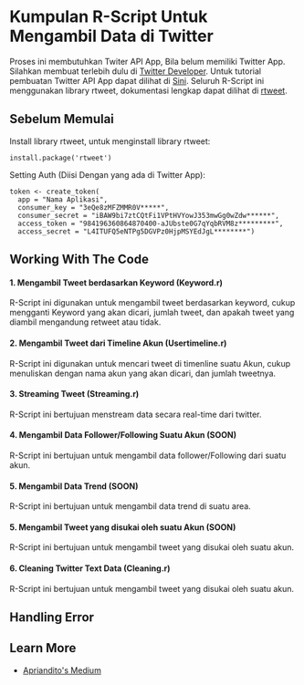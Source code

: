 # Kumpulan R-Script Untuk Mengambil Data di Twitter

Proses ini membutuhkan Twiter API App, Bila belum memiliki Twitter App. Silahkan membuat terlebih dulu di [Twitter Developer](https://developer.twitter.com/en/apps). 
Untuk tutorial pembuatan Twitter API App dapat dilihat di [Sini](https://docs.inboundnow.com/guide/create-twitter-application/). 
Seluruh R-Script ini menggunakan library rtweet, dokumentasi lengkap dapat dilihat di [rtweet](https://github.com/mkearney/rtweet).

## Sebelum Memulai

Install library rtweet, untuk menginstall library rtweet:
```
install.package('rtweet')
```
Setting Auth (Diisi Dengan yang ada di Twitter App):
```
token <- create_token(
  app = "Nama Aplikasi",
  consumer_key = "3eQe8zMFZMMR0V*****",
  consumer_secret = "iBAW9bi7ztCQtFi1VPtHVYowJ353mwGg0wZdw******",
  access_token = "984196360864870400-aJUbste0G7qYqbRVM8z*********",
  access_secret = "L4ITUFQ5eNTPg5DGVPz0HjpMSYEdJgL********")
```

## Working With The Code

#### 1. Mengambil Tweet berdasarkan Keyword (Keyword.r)
R-Script ini digunakan untuk mengambil tweet berdasarkan keyword, cukup mengganti Keyword yang akan dicari, jumlah tweet, dan apakah tweet yang diambil mengandung retweet atau tidak. 

#### 2. Mengambil Tweet dari Timeline Akun (Usertimeline.r)
R-Script ini digunakan untuk mencari tweet di timenline suatu Akun, cukup menuliskan dengan nama akun yang akan dicari, dan jumlah tweetnya. 

#### 3. Streaming Tweet (Streaming.r)
R-Script ini bertujuan menstream data secara real-time dari twitter. 

#### 4. Mengambil Data Follower/Following Suatu Akun (SOON)
R-Script ini bertujuan untuk mengambil data follower/Following dari suatu akun. 

#### 5. Mengambil Data Trend (SOON)
R-Script ini bertujuan untuk mengambil data trend di suatu area. 

#### 5. Mengambil Tweet yang disukai oleh suatu Akun (SOON)
R-Script ini bertujuan untuk mengambil tweet yang disukai oleh suatu akun. 

#### 6. Cleaning Twitter Text Data (Cleaning.r)
R-Script ini bertujuan untuk mengambil tweet yang disukai oleh suatu akun. 

## Handling Error



## Learn More
* [Apriandito's Medium](https://medium.com/@apriandito)

